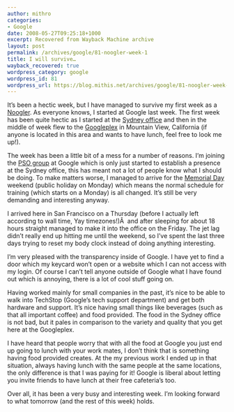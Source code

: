 ```yaml
---
author: mithro
categories:
- Google
date: 2008-05-27T09:25:18+1000
excerpt: Recovered from Wayback Machine archive
layout: post
permalink: /archives/google/81-noogler-week-1
title: I will survive…
wayback_recovered: true
wordpress_category: google
wordpress_id: 81
wordpress_url: https://blog.mithis.net/archives/google/81-noogler-week-1
---
```


<div >
<p>It’s been a hectic week, but I have managed to survive my first week as a <a href="http://www.urbandictionary.com/define.php?term=noogler">Noogler</a>. As everyone knows, I started at Google last week. The first week has been quite hectic as I started at the <a href="http://maps.google.com/maps?f=q&hl=en&geocode=&q=201+Sussex+St,+Sydney,+NSW+2000&sll=40.744071,-74.160204&sspn=0.008307,0.02193&ie=UTF8&ll=-33.872001,151.203632&spn=0.009104,0.02193&t=h&z=16&iwloc=addr">Sydney office</a> and then in the middle of week flew to the <a href="http://en.wikipedia.org/wiki/Googleplex">Googleplex</a> in Mountain View, California (if anyone is located in this area and wants to have lunch, feel free to look me up!).</p>
<p>The week has been a little bit of a mess for a number of reasons. I’m joining the <a href="http://www.google.com/support/jobs/bin/topic.py?dep_id=1089&loc_id=1100">PSO group</a> at Google which is only just started to establish a presence at the Sydney office, this has meant not a lot of people know what I should be doing. To make matters worse, I managed to arrive for the <a href="http://en.wikipedia.org/wiki/Memorial_Day">Memorial Day</a> weekend (public holiday on Monday) which means the normal schedule for training (which starts on a Monday) is all changed. It’s still be very demanding and interesting anyway.</p>
<p>I arrived here in San Francisco on a Thursday (before I actually left according to wall time, Yay timezones!)Â  and after sleeping for about 18 hours straight managed to make it into the office on the Friday. The jet lag didn’t really end up hitting me until the weekend, so I’ve spent the last three days trying to reset my body clock instead of doing anything interesting.</p>
<p>I’m very pleased with the transparency inside of Google. I have yet to find a door which my keycard won’t open or a website which I can not access with my login. Of course I can’t tell anyone outside of Google what I have found out which is annoying, there is a lot of cool stuff going on.</p>
<p>Having worked mainly for small companies in the past, it’s nice to be able to walk into TechStop (Google’s tech support department) and get both hardware and support. It’s nice having small things like beverages (such as that all important coffee) and food provided. The food in the Sydney office is not bad, but it pales in comparison to the variety and quality that you get here at the Googleplex.</p>
<p>I have heard that people worry that with all the food at Google you just end up going to lunch with your work mates, I don’t think that is something having food provided creates. At the my previous work I ended up in that situation, always having lunch with the same people at the same locations, the only difference is that I was paying for it! Google is liberal about letting you invite friends to have lunch at their free cafeteria’s too.</p>
<p>Over all, it has been a very busy and interesting week. I’m looking forward to what tomorrow (and the rest of this week) holds.</p>
</div>
